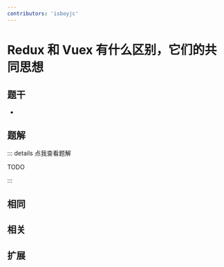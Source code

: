 ```yaml
---
contributors: 'isboyjc'
---
```


# Redux 和 Vuex 有什么区别，它们的共同思想


## 题干

- 



## 题解

::: details 点我查看题解

  TODO

:::



## 相同


## 相关


## 扩展

